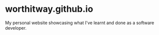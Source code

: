 # worthitway.github.io
My personal website showcasing what I've learnt and done as a software developer.
